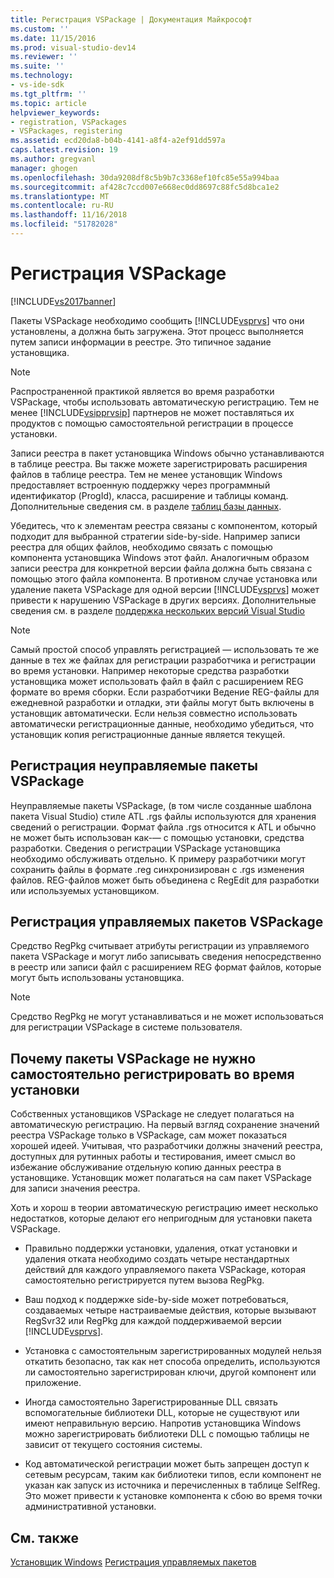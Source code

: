 ```yaml
---
title: Регистрация VSPackage | Документация Майкрософт
ms.custom: ''
ms.date: 11/15/2016
ms.prod: visual-studio-dev14
ms.reviewer: ''
ms.suite: ''
ms.technology:
- vs-ide-sdk
ms.tgt_pltfrm: ''
ms.topic: article
helpviewer_keywords:
- registration, VSPackages
- VSPackages, registering
ms.assetid: ecd20da8-b04b-4141-a8f4-a2ef91dd597a
caps.latest.revision: 19
ms.author: gregvanl
manager: ghogen
ms.openlocfilehash: 30da9208df8c5b9b7c3368ef10fc85e55a994baa
ms.sourcegitcommit: af428c7ccd007e668ec0dd8697c88fc5d8bca1e2
ms.translationtype: MT
ms.contentlocale: ru-RU
ms.lasthandoff: 11/16/2018
ms.locfileid: "51782028"
---
```

# <a name="vspackage-registration"></a>Регистрация VSPackage
[!INCLUDE[vs2017banner](../../includes/vs2017banner.md)]

Пакеты VSPackage необходимо сообщить [!INCLUDE[vsprvs](../../includes/vsprvs-md.md)] что они установлены, а должна быть загружена. Этот процесс выполняется путем записи информации в реестре. Это типичное задание установщика.  
  
> [!NOTE]
>  Распространенной практикой является во время разработки VSPackage, чтобы использовать автоматическую регистрацию. Тем не менее [!INCLUDE[vsipprvsip](../../includes/vsipprvsip-md.md)] партнеров не может поставляться их продуктов с помощью самостоятельной регистрации в процессе установки.  
  
 Записи реестра в пакет установщика Windows обычно устанавливаются в таблице реестра. Вы также можете зарегистрировать расширения файлов в таблице реестра. Тем не менее установщик Windows предоставляет встроенную поддержку через программный идентификатор (ProgId), класса, расширение и таблицы команд. Дополнительные сведения см. в разделе [таблиц базы данных](http://msdn.microsoft.com/library/aa368259\(VS.85\).aspx).  
  
 Убедитесь, что к элементам реестра связаны с компонентом, который подходит для выбранной стратегии side-by-side. Например записи реестра для общих файлов, необходимо связать с помощью компонента установщика Windows этот файл. Аналогичным образом записи реестра для конкретной версии файла должна быть связана с помощью этого файла компонента. В противном случае установка или удаление пакета VSPackage для одной версии [!INCLUDE[vsprvs](../../includes/vsprvs-md.md)] может привести к нарушению VSPackage в других версиях. Дополнительные сведения см. в разделе [поддержка нескольких версий Visual Studio](../../extensibility/supporting-multiple-versions-of-visual-studio.md)  
  
> [!NOTE]
>  Самый простой способ управлять регистрацией — использовать те же данные в тех же файлах для регистрации разработчика и регистрации во время установки. Например некоторые средства разработки установщика может использовать файл в файл с расширением REG формате во время сборки. Если разработчики Ведение REG-файлы для ежедневной разработки и отладки, эти файлы могут быть включены в установщик автоматически. Если нельзя совместно использовать автоматически регистрационные данные, необходимо убедиться, что установщик копия регистрационные данные является текущей.  
  
## <a name="registering-unmanaged-vspackages"></a>Регистрация неуправляемые пакеты VSPackage  
 Неуправляемые пакеты VSPackage, (в том числе созданные шаблона пакета Visual Studio) стиле ATL .rgs файлы используются для хранения сведений о регистрации. Формат файла .rgs относится к ATL и обычно не может быть использован как-— с помощью установки, средства разработки. Сведения о регистрации VSPackage установщика необходимо обслуживать отдельно. К примеру разработчики могут сохранить файлы в формате .reg синхронизирован с .rgs изменения файлов. REG-файлов может быть объединена с RegEdit для разработки или используемых установщиком.  
  
## <a name="registering-managed-vspackages"></a>Регистрация управляемых пакетов VSPackage  
 Средство RegPkg считывает атрибуты регистрации из управляемого пакета VSPackage и могут либо записывать сведения непосредственно в реестр или записи файл с расширением REG формат файлов, которые могут быть использованы установщика.  
  
> [!NOTE]
>  Средство RegPkg не могут устанавливаться и не может использоваться для регистрации VSPackage в системе пользователя.  
  
## <a name="why-vspackages-should-not-self-register-at-install-time"></a>Почему пакеты VSPackage не нужно самостоятельно регистрировать во время установки  
 Собственных установщиков VSPackage не следует полагаться на автоматическую регистрацию. На первый взгляд сохранение значений реестра VSPackage только в VSPackage, сам может показаться хорошей идеей. Учитывая, что разработчики должны значений реестра, доступных для рутинных работы и тестирования, имеет смысл во избежание обслуживание отдельную копию данных реестра в установщике. Установщик может полагаться на сам пакет VSPackage для записи значения реестра.  
  
 Хоть и хорош в теории автоматическую регистрацию имеет несколько недостатков, которые делают его непригодным для установки пакета VSPackage.  
  
-   Правильно поддержки установки, удаления, откат установки и удаления отката необходимо создать четыре нестандартных действий для каждого управляемого пакета VSPackage, которая самостоятельно регистрируется путем вызова RegPkg.  
  
-   Ваш подход к поддержке side-by-side может потребоваться, создаваемых четыре настраиваемые действия, которые вызывают RegSvr32 или RegPkg для каждой поддерживаемой версии [!INCLUDE[vsprvs](../../includes/vsprvs-md.md)].  
  
-   Установка с самостоятельным зарегистрированных модулей нельзя откатить безопасно, так как нет способа определить, используются ли самостоятельно зарегистрирован ключи, другой компонент или приложение.  
  
-   Иногда самостоятельно Зарегистрированные DLL связать вспомогательные библиотеки DLL, которые не существуют или имеют неправильную версию. Напротив установщика Windows можно зарегистрировать библиотеки DLL с помощью таблицы не зависит от текущего состояния системы.  
  
-   Код автоматической регистрации может быть запрещен доступ к сетевым ресурсам, таким как библиотеки типов, если компонент не указан как запуск из источника и перечисленных в таблице SelfReg. Это может привести к установке компонента к сбою во время точки административной установки.  
  
## <a name="see-also"></a>См. также  
 [Установщик Windows](http://msdn.microsoft.com/library/cc185688\(VS.85\).aspx)   
 [Регистрация управляемых пакетов](http://msdn.microsoft.com/en-us/f69e0ea3-6a92-4639-8ca9-4c9c210e58a1)

